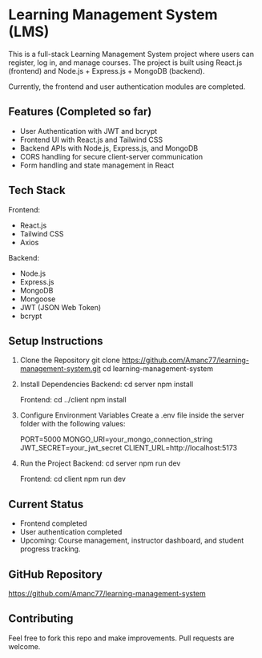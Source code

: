 # Learning Management System (LMS)

This is a full-stack Learning Management System project where users can register, log in, and manage courses.
The project is built using React.js (frontend) and Node.js + Express.js + MongoDB (backend).

Currently, the frontend and user authentication modules are completed.

## Features (Completed so far)

- User Authentication with JWT and bcrypt
- Frontend UI with React.js and Tailwind CSS
- Backend APIs with Node.js, Express.js, and MongoDB
- CORS handling for secure client-server communication
- Form handling and state management in React

## Tech Stack

Frontend:

- React.js
- Tailwind CSS
- Axios

Backend:

- Node.js
- Express.js
- MongoDB
- Mongoose
- JWT (JSON Web Token)
- bcrypt

## Setup Instructions

1. Clone the Repository
   git clone https://github.com/Amanc77/learning-management-system.git
   cd learning-management-system

2. Install Dependencies
   Backend:
   cd server
   npm install

   Frontend:
   cd ../client
   npm install

3. Configure Environment Variables
   Create a .env file inside the server folder with the following values:

   PORT=5000
   MONGO_URI=your_mongo_connection_string
   JWT_SECRET=your_jwt_secret
   CLIENT_URL=http://localhost:5173

4. Run the Project
   Backend:
   cd server
   npm run dev

   Frontend:
   cd client
   npm run dev

## Current Status

- Frontend completed
- User authentication completed
- Upcoming: Course management, instructor dashboard, and student progress tracking.

## GitHub Repository

https://github.com/Amanc77/learning-management-system

## Contributing

Feel free to fork this repo and make improvements. Pull requests are welcome.
